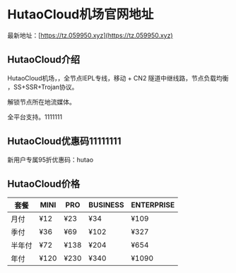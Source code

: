 # HutaoCloud机场官网地址

最新地址：[https://tz.059950.xyz](https://tz.059950.xyz)

## HutaoCloud介绍

HutaoCloud机场，，全节点IEPL专线，移动 + CN2 隧道中继线路，节点负载均衡 ，SS+SSR+Trojan协议。

解锁节点所在地流媒体。

全平台支持。1111111

## HutaoCloud优惠码11111111

新用户专属95折优惠码：hutao

## HutaoCloud价格

|套餐|MINI|PRO|BUSINESS|ENTERPRISE|
|----|----|----|----|----|
|月付|¥12|¥23|¥34|¥109|
|季付|¥36|¥69|¥102|¥327|
|半年付|¥72|¥138|¥204|¥654|
|年付|¥120|¥230|¥340|¥1090|
